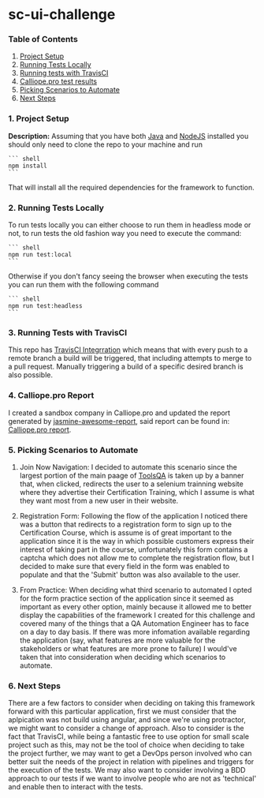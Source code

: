 # sc-ui-challenge

### Table of Contents

1. [Project Setup](#1-project-setup)
1. [Running Tests Locally](#2-running-tests-locally)
1. [Running tests with TravisCI](#3-runing-tests-with-travis-ci)
1. [Calliope.pro test results](#4-calliope.pro-test-results)
1. [Picking Scenarios to Automate](#5-picking-scenarios-to-automate)
1. [Next Steps](#6-next-steps)

### 1. Project Setup

**Description:** Assuming that you have both [Java](https://www.oracle.com/java/technologies/downloads/) and [NodeJS](https://nodejs.org/es/download/package-manager/) installed you should only need to clone the repo to your machine and run 

    ``` shell
    npm install
    ```

That will install all the required dependencies for the framework to function.

### 2. Running Tests Locally

To run tests locally you can either choose to run them in headless mode or not, to run tests the old fashion way you need to execute the command:

    ``` shell
    npm run test:local
    ```
    

Otherwise if you don't fancy seeing the browser when executing the tests you can run them with the following command

    ``` shell
    npm run test:headless
    ```

### 3. Running Tests with TravisCI
This repo has [TravisCI Integrration](https://app.travis-ci.com/github/cmpinzonh/sc-ui-challenge) which means that with every push to a remote branch a build will be triggered, that including attempts to merge to a pull request. Manually triggering a build of a specific desired branch is also possible.

### 4. Calliope.pro Report
I created a sandbox company in Calliope.pro and updated the report generated by [jasmine-awesome-report](https://www.npmjs.com/package/jasmine-awesome-report), said report can be found in: [Calliope.pro report](https://app.calliope.pro/reports/106146/public/546d2c4f-8987-4bc7-986d-e36d7309f2f7).

### 5. Picking Scenarios to Automate
1. Join Now Navigation: 
I decided to automate this scenario since the largest portion of the main paage of [ToolsQA](https://demoqa.com/) is taken up by a banner that, when clicked, redirects the user to a selenium trainning website where they advertise their Certification Training, which I assume is what they want most from a new user in their website. 

1. Registration Form: 
Following the flow of the application I noticed there was a button that redirects to a registration form to sign up to the Certification Course, which is assume is of great important to the application since it is the way in which possible customers express their interest of taking part in the course, unfortunately this form contains a captcha which does not allow me to complete the registration flow, but I decided to make sure that every field in the form was enabled to populate and that the 'Submit' button was also available to the user.

1. From Practice:
When deciding what third scenario to automated I opted for the form practice section of the application since it seemed as important as every other option, mainly because it allowed me to better display the capabilities of the framework I created for this challenge and covered many of the things that a QA Automation Engineer has to face on a day to day basis. 
If there was more infomation available regarding the application (say, what features are more valuable for the stakeholders or what features are more prone to failure) I would've taken that into consideration when deciding which scenarios to automate.

### 6. Next Steps
There are a few factors to consider when deciding on taking this framework forward with this particular application, first we must consider that the aplpication was not build using angular, and since we're using protractor, we might want to consider a change of approach. Also to consider is the fact that TravisCI, while being a fantastic free to use option for small scale project such as this, may not be the tool of choice when deciding to take the project further, we may want to get a DevOps person involved who can better suit the needs of the project in relation with pipelines and triggers for the execution of the tests. We may also want to consider involving a BDD approach to our tests if we want to involve people who are not as 'technical' and enable then to interact with the tests.  
